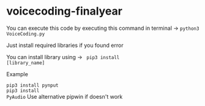 # voicecoding-finalyear

You can execute this code by executing this command in terminal ->  <code>python3 VoiceCoding.py</code>

Just install required libraries if you found error

You can install library using -> <code> pip3 install [library_name]</code>


Example

<code>pip3 install pynput</code><br/>
<code>pip3 install PyAudio</code> Use alternative pipwin if doesn't work<br/>
